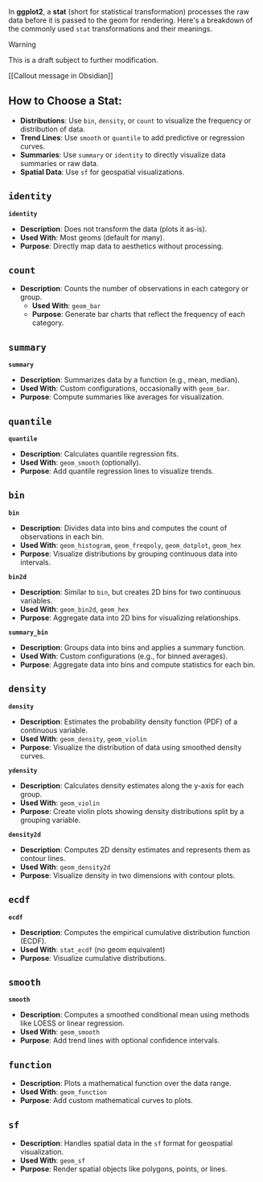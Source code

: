 In **ggplot2**, a **stat** (short for statistical transformation) processes the raw data before it is passed to the geom for rendering. Here's a breakdown of the commonly used `stat` transformations and their meanings. 

> [!WARNING]
> This is a draft subject to further modification. 

[[Callout message in Obsidian]]

## How to Choose a Stat:
- **Distributions**: Use `bin`, `density`, or `count` to visualize the frequency or distribution of data.
- **Trend Lines**: Use `smooth` or `quantile` to add predictive or regression curves.
- **Summaries**: Use `summary` or `identity` to directly visualize data summaries or raw data.
- **Spatial Data**: Use `sf` for geospatial visualizations.

## **`identity`**


**`identity`**
   - **Description**: Does not transform the data (plots it as-is).
   - **Used With**: Most geoms (default for many).
   - **Purpose**: Directly map data to aesthetics without processing.

## **`count`**



 - **Description**: Counts the number of observations in each category or group.
   - **Used With**: `geom_bar`
   - **Purpose**: Generate bar charts that reflect the frequency of each category.

## **`summary`**

**`summary`**
   - **Description**: Summarizes data by a function (e.g., mean, median).
   - **Used With**: Custom configurations, occasionally with `geom_bar`.
   - **Purpose**: Compute summaries like averages for visualization.

## **`quantile`**

**`quantile`**
   - **Description**: Calculates quantile regression fits.
   - **Used With**: `geom_smooth` (optionally).
   - **Purpose**: Add quantile regression lines to visualize trends.

## **`bin`**

 **`bin`**
   - **Description**: Divides data into bins and computes the count of observations in each bin.
   - **Used With**: `geom_histogram`, `geom_freqpoly`, `geom_dotplot`, `geom_hex`
   - **Purpose**: Visualize distributions by grouping continuous data into intervals.

**`bin2d`**
   - **Description**: Similar to `bin`, but creates 2D bins for two continuous variables.
   - **Used With**: `geom_bin2d`, `geom_hex`
   - **Purpose**: Aggregate data into 2D bins for visualizing relationships.

**`summary_bin`**
   - **Description**: Groups data into bins and applies a summary function.
   - **Used With**: Custom configurations (e.g., for binned averages).
   - **Purpose**: Aggregate data into bins and compute statistics for each bin.

## **`density`**

**`density`**
   - **Description**: Estimates the probability density function (PDF) of a continuous variable.
   - **Used With**: `geom_density`, `geom_violin`
   - **Purpose**: Visualize the distribution of data using smoothed density curves.

**`ydensity`**
   - **Description**: Calculates density estimates along the y-axis for each group.
   - **Used With**: `geom_violin`
   - **Purpose**: Create violin plots showing density distributions split by a grouping variable.

**`density2d`**
   - **Description**: Computes 2D density estimates and represents them as contour lines.
   - **Used With**: `geom_density2d`
   - **Purpose**: Visualize density in two dimensions with contour plots.



## **`ecdf`**


**`ecdf`**
   - **Description**: Computes the empirical cumulative distribution function (ECDF).
   - **Used With**: `stat_ecdf` (no geom equivalent)
   - **Purpose**: Visualize cumulative distributions.

## **`smooth`**

**`smooth`**
   - **Description**: Computes a smoothed conditional mean using methods like LOESS or linear regression.
   - **Used With**: `geom_smooth`
   - **Purpose**: Add trend lines with optional confidence intervals.


## **`function`**
   - **Description**: Plots a mathematical function over the data range.
   - **Used With**: `geom_function`
   - **Purpose**: Add custom mathematical curves to plots.

## **`sf`**
   - **Description**: Handles spatial data in the `sf` format for geospatial visualization.
   - **Used With**: `geom_sf`
   - **Purpose**: Render spatial objects like polygons, points, or lines.



